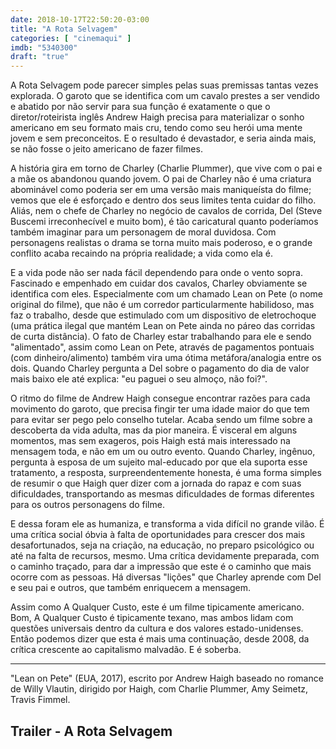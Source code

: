 ```yaml
---
date: 2018-10-17T22:50:20-03:00
title: "A Rota Selvagem"
categories: [ "cinemaqui" ]
imdb: "5340300"
draft: "true"
---
```

A Rota Selvagem pode parecer simples pelas suas premissas tantas vezes explorada. O garoto que se identifica com um cavalo prestes a ser vendido e abatido por não servir para sua função é exatamente o que o diretor/roteirista inglês Andrew Haigh precisa para materializar o sonho americano em seu formato mais cru, tendo como seu herói uma mente jovem e sem preconceitos. E o resultado é devastador, e seria ainda mais, se não fosse o jeito americano de fazer filmes.

A história gira em torno de Charley (Charlie Plummer), que vive com o pai e a mãe os abandonou quando jovem. O pai de Charley não é uma criatura abominável como poderia ser em uma versão mais maniqueísta do filme; vemos que ele é esforçado e dentro dos seus limites tenta cuidar do filho. Aliás, nem o chefe de Charley no negócio de cavalos de corrida, Del (Steve Buscemi irreconhecível e muito bom), é tão caricatural quanto poderíamos também imaginar para um personagem de moral duvidosa. Com personagens realistas o drama se torna muito mais poderoso, e o grande conflito acaba recaindo na própria realidade; a vida como ela é.

E a vida pode não ser nada fácil dependendo para onde o vento sopra. Fascinado e empenhado em cuidar dos cavalos, Charley obviamente se identifica com eles. Especialmente com um chamado Lean on Pete (o nome original do filme), que não é um corredor particularmente habilidoso, mas faz o trabalho, desde que estimulado com um dispositivo de eletrochoque (uma prática ilegal que mantém Lean on Pete ainda no páreo das corridas de curta distância). O fato de Charley estar trabalhando para ele e sendo "alimentado", assim como Lean on Pete, através de pagamentos pontuais (com dinheiro/alimento) também vira uma ótima metáfora/analogia entre os dois. Quando Charley pergunta a Del sobre o pagamento do dia de valor mais baixo ele até explica: "eu paguei o seu almoço, não foi?".

O ritmo do filme de Andrew Haigh consegue encontrar razões para cada movimento do garoto, que precisa fingir ter uma idade maior do que tem para evitar ser pego pelo conselho tutelar. Acaba sendo um filme sobre a descoberta da vida adulta, mas da pior maneira. É visceral em alguns momentos, mas sem exageros, pois Haigh está mais interessado na mensagem toda, e não em um ou outro evento. Quando Charley, ingênuo, pergunta à esposa de um sujeito mal-educado por que ela suporta esse tratamento, a resposta, surpreendentemente honesta, é uma forma simples de resumir o que Haigh quer dizer com a jornada do rapaz e com suas dificuldades, transportando as mesmas dificuldades de formas diferentes para os outros personagens do filme.

E dessa foram ele as humaniza, e transforma a vida difícil no grande vilão. É uma crítica social óbvia à falta de oportunidades para crescer dos mais desafortunados, seja na criação, na educação, no preparo psicológico ou até na falta de recursos, mesmo. Uma crítica devidamente preparada, com o caminho traçado, para dar a impressão que este é o caminho que mais ocorre com as pessoas. Há diversas "lições" que Charley aprende com Del e seu pai e outros, que também enriquecem a mensagem.

Assim como A Qualquer Custo, este é um filme tipicamente americano. Bom, A Qualquer Custo é tipicamente texano, mas ambos lidam com questões universais dentro da cultura e dos valores estado-unidenses. Então podemos dizer que esta é mais uma continuação, desde 2008, da crítica crescente ao capitalismo malvadão. E é soberba.

<hr>"Lean on Pete" (EUA, 2017), escrito por Andrew Haigh baseado no romance de Willy Vlautin, dirigido por Haigh, com Charlie Plummer, Amy Seimetz, Travis Fimmel.

<h2>Trailer - A Rota Selvagem</h2>
